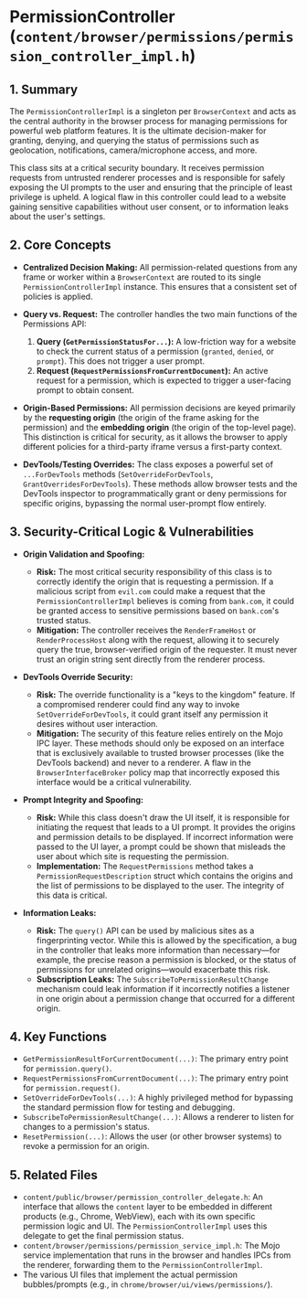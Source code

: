 # PermissionController (`content/browser/permissions/permission_controller_impl.h`)

## 1. Summary

The `PermissionControllerImpl` is a singleton per `BrowserContext` and acts as the central authority in the browser process for managing permissions for powerful web platform features. It is the ultimate decision-maker for granting, denying, and querying the status of permissions such as geolocation, notifications, camera/microphone access, and more.

This class sits at a critical security boundary. It receives permission requests from untrusted renderer processes and is responsible for safely exposing the UI prompts to the user and ensuring that the principle of least privilege is upheld. A logical flaw in this controller could lead to a website gaining sensitive capabilities without user consent, or to information leaks about the user's settings.

## 2. Core Concepts

*   **Centralized Decision Making:** All permission-related questions from any frame or worker within a `BrowserContext` are routed to its single `PermissionControllerImpl` instance. This ensures that a consistent set of policies is applied.

*   **Query vs. Request:** The controller handles the two main functions of the Permissions API:
    1.  **Query (`GetPermissionStatusFor...`):** A low-friction way for a website to check the current status of a permission (`granted`, `denied`, or `prompt`). This does not trigger a user prompt.
    2.  **Request (`RequestPermissionsFromCurrentDocument`):** An active request for a permission, which is expected to trigger a user-facing prompt to obtain consent.

*   **Origin-Based Permissions:** All permission decisions are keyed primarily by the **requesting origin** (the origin of the frame asking for the permission) and the **embedding origin** (the origin of the top-level page). This distinction is critical for security, as it allows the browser to apply different policies for a third-party iframe versus a first-party context.

*   **DevTools/Testing Overrides:** The class exposes a powerful set of `...ForDevTools` methods (`SetOverrideForDevTools`, `GrantOverridesForDevTools`). These methods allow browser tests and the DevTools inspector to programmatically grant or deny permissions for specific origins, bypassing the normal user-prompt flow entirely.

## 3. Security-Critical Logic & Vulnerabilities

*   **Origin Validation and Spoofing:**
    *   **Risk:** The most critical security responsibility of this class is to correctly identify the origin that is requesting a permission. If a malicious script from `evil.com` could make a request that the `PermissionControllerImpl` believes is coming from `bank.com`, it could be granted access to sensitive permissions based on `bank.com`'s trusted status.
    *   **Mitigation:** The controller receives the `RenderFrameHost` or `RenderProcessHost` along with the request, allowing it to securely query the true, browser-verified origin of the requester. It must never trust an origin string sent directly from the renderer process.

*   **DevTools Override Security:**
    *   **Risk:** The override functionality is a "keys to the kingdom" feature. If a compromised renderer could find any way to invoke `SetOverrideForDevTools`, it could grant itself any permission it desires without user interaction.
    *   **Mitigation:** The security of this feature relies entirely on the Mojo IPC layer. These methods should only be exposed on an interface that is exclusively available to trusted browser processes (like the DevTools backend) and never to a renderer. A flaw in the `BrowserInterfaceBroker` policy map that incorrectly exposed this interface would be a critical vulnerability.

*   **Prompt Integrity and Spoofing:**
    *   **Risk:** While this class doesn't draw the UI itself, it is responsible for initiating the request that leads to a UI prompt. It provides the origins and permission details to be displayed. If incorrect information were passed to the UI layer, a prompt could be shown that misleads the user about which site is requesting the permission.
    *   **Implementation:** The `RequestPermissions` method takes a `PermissionRequestDescription` struct which contains the origins and the list of permissions to be displayed to the user. The integrity of this data is critical.

*   **Information Leaks:**
    *   **Risk:** The `query()` API can be used by malicious sites as a fingerprinting vector. While this is allowed by the specification, a bug in the controller that leaks more information than necessary—for example, the precise reason a permission is blocked, or the status of permissions for unrelated origins—would exacerbate this risk.
    *   **Subscription Leaks:** The `SubscribeToPermissionResultChange` mechanism could leak information if it incorrectly notifies a listener in one origin about a permission change that occurred for a different origin.

## 4. Key Functions

*   `GetPermissionResultForCurrentDocument(...)`: The primary entry point for `permission.query()`.
*   `RequestPermissionsFromCurrentDocument(...)`: The primary entry point for `permission.request()`.
*   `SetOverrideForDevTools(...)`: A highly privileged method for bypassing the standard permission flow for testing and debugging.
*   `SubscribeToPermissionResultChange(...)`: Allows a renderer to listen for changes to a permission's status.
*   `ResetPermission(...)`: Allows the user (or other browser systems) to revoke a permission for an origin.

## 5. Related Files

*   `content/public/browser/permission_controller_delegate.h`: An interface that allows the `content` layer to be embedded in different products (e.g., Chrome, WebView), each with its own specific permission logic and UI. The `PermissionControllerImpl` uses this delegate to get the final permission status.
*   `content/browser/permissions/permission_service_impl.h`: The Mojo service implementation that runs in the browser and handles IPCs from the renderer, forwarding them to the `PermissionControllerImpl`.
*   The various UI files that implement the actual permission bubbles/prompts (e.g., in `chrome/browser/ui/views/permissions/`).